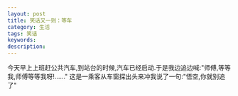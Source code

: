```yaml
---
layout: post
title: 笑话又一则：等车
category: 生活
tags: 笑话
keywords: 
description: 
---
```



今天早上上班赶公共汽车,到站台的时候,汽车已经启动.于是我边追边喊:"师傅,等等 
我,师傅等等我呀!......" 
这是一乘客从车窗探出头来冲我说了一句:"悟空,你就别追了" 